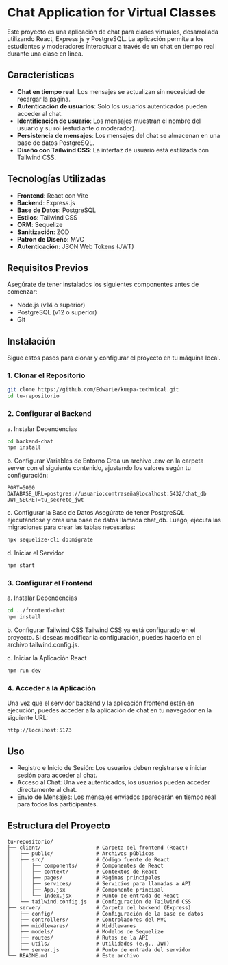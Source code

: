 # Chat Application for Virtual Classes

Este proyecto es una aplicación de chat para clases virtuales, desarrollada utilizando React, Express.js y PostgreSQL. La aplicación permite a los estudiantes y moderadores interactuar a través de un chat en tiempo real durante una clase en línea.

## Características

- **Chat en tiempo real**: Los mensajes se actualizan sin necesidad de recargar la página.
- **Autenticación de usuarios**: Solo los usuarios autenticados pueden acceder al chat.
- **Identificación de usuario**: Los mensajes muestran el nombre del usuario y su rol (estudiante o moderador).
- **Persistencia de mensajes**: Los mensajes del chat se almacenan en una base de datos PostgreSQL.
- **Diseño con Tailwind CSS**: La interfaz de usuario está estilizada con Tailwind CSS.

## Tecnologías Utilizadas

- **Frontend**: React con Vite
- **Backend**: Express.js
- **Base de Datos**: PostgreSQL
- **Estilos**: Tailwind CSS
- **ORM**: Sequelize
- **Sanitización**: ZOD
- **Patrón de Diseño**: MVC
- **Autenticación**: JSON Web Tokens (JWT)

## Requisitos Previos

Asegúrate de tener instalados los siguientes componentes antes de comenzar:

- Node.js (v14 o superior)
- PostgreSQL (v12 o superior)
- Git

## Instalación

Sigue estos pasos para clonar y configurar el proyecto en tu máquina local.

### 1. Clonar el Repositorio

```bash
git clone https://github.com/EdwarLe/kuepa-technical.git
cd tu-repositorio
```

### 2. Configurar el Backend

a. Instalar Dependencias

```bash
cd backend-chat
npm install
```

b. Configurar Variables de Entorno
Crea un archivo .env en la carpeta server con el siguiente contenido, ajustando los valores según tu configuración:

``` env
PORT=5000
DATABASE_URL=postgres://usuario:contraseña@localhost:5432/chat_db
JWT_SECRET=tu_secreto_jwt
```

c. Configurar la Base de Datos
Asegúrate de tener PostgreSQL ejecutándose y crea una base de datos llamada chat_db. Luego, ejecuta las migraciones para crear las tablas necesarias:

``` bash
npx sequelize-cli db:migrate
```

d. Iniciar el Servidor

``` bash
npm start
```

### 3. Configurar el Frontend

a. Instalar Dependencias

``` bash
cd ../frontend-chat
npm install
```

b. Configurar Tailwind CSS
Tailwind CSS ya está configurado en el proyecto. Si deseas modificar la configuración, puedes hacerlo en el archivo tailwind.config.js.

c. Iniciar la Aplicación React

``` bash
npm run dev
```

### 4. Acceder a la Aplicación

Una vez que el servidor backend y la aplicación frontend estén en ejecución, puedes acceder a la aplicación de chat en tu navegador en la siguiente URL:

``` arduino
http://localhost:5173
```

## Uso

- Registro e Inicio de Sesión: Los usuarios deben registrarse e iniciar sesión para acceder al chat.
- Acceso al Chat: Una vez autenticados, los usuarios pueden acceder directamente al chat.
- Envío de Mensajes: Los mensajes enviados aparecerán en tiempo real para todos los participantes.

## Estructura del Proyecto

``` plaintext
tu-repositorio/
├── client/                  # Carpeta del frontend (React)
│   ├── public/              # Archivos públicos
│   ├── src/                 # Código fuente de React
│   │   ├── components/      # Componentes de React
│   │   ├── context/         # Contextos de React
│   │   ├── pages/           # Páginas principales
│   │   ├── services/        # Servicios para llamadas a API
│   │   ├── App.jsx          # Componente principal
│   │   └── index.jsx        # Punto de entrada de React
│   └── tailwind.config.js   # Configuración de Tailwind CSS
├── server/                  # Carpeta del backend (Express)
│   ├── config/              # Configuración de la base de datos
│   ├── controllers/         # Controladores del MVC
│   ├── middlewares/         # Middlewares
│   ├── models/              # Modelos de Sequelize
│   ├── routes/              # Rutas de la API
│   ├── utils/               # Utilidades (e.g., JWT)
│   └── server.js            # Punto de entrada del servidor
└── README.md                # Este archivo
```
